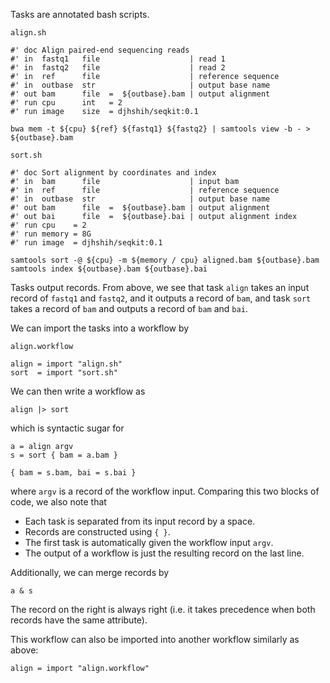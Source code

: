 Tasks are annotated bash scripts.

`align.sh`
```{bash}
#' doc Align paired-end sequencing reads
#' in  fastq1   file                    | read 1
#' in  fastq2   file                    | read 2
#' in  ref      file                    | reference sequence
#' in  outbase  str                     | output base name
#' out bam      file  =  ${outbase}.bam | output alignment
#' run cpu      int   = 2
#' run image    size  = djhshih/seqkit:0.1

bwa mem -t ${cpu} ${ref} ${fastq1} ${fastq2} | samtools view -b - > ${outbase}.bam
```

`sort.sh`
```{bash}
#' doc Sort alignment by coordinates and index
#' in  bam      file                    | input bam
#' in  ref      file                    | reference sequence
#' in  outbase  str                     | output base name
#' out bam      file  =  ${outbase}.bam | output alignment
#' out bai      file  =  ${outbase}.bai | output alignment index
#' run cpu    = 2
#' run memory = 8G
#' run image  = djhshih/seqkit:0.1

samtools sort -@ ${cpu} -m ${memory / cpu} aligned.bam ${outbase}.bam
samtools index ${outbase}.bam ${outbase}.bai
```

Tasks output records.
From above, we see that task `align` takes an input record of 
`fastq1` and `fastq2`, and it outputs a record of `bam`, and 
task `sort` takes a record of `bam` and outputs a record of `bam` and `bai`. 

We can import the tasks into a workflow by

`align.workflow`
```
align = import "align.sh"
sort  = import "sort.sh"
```

We can then write a workflow as
```
align |> sort
```
which is syntactic sugar for
```
a = align argv
s = sort { bam = a.bam }

{ bam = s.bam, bai = s.bai }
```
where `argv` is a record of the workflow input. Comparing this two blocks of code, we also note that

- Each task is separated from its input record by a space.
- Records are constructed using `{ }`.
- The first task is automatically given the workflow input `argv`.
- The output of a workflow is just the resulting record on the last line.

Additionally, we can merge records by
```
a & s
```
The record on the right is always right (i.e. it takes precedence when both records have the same attribute).

This workflow can also be imported into another workflow similarly as above:
```
align = import "align.workflow"
```
